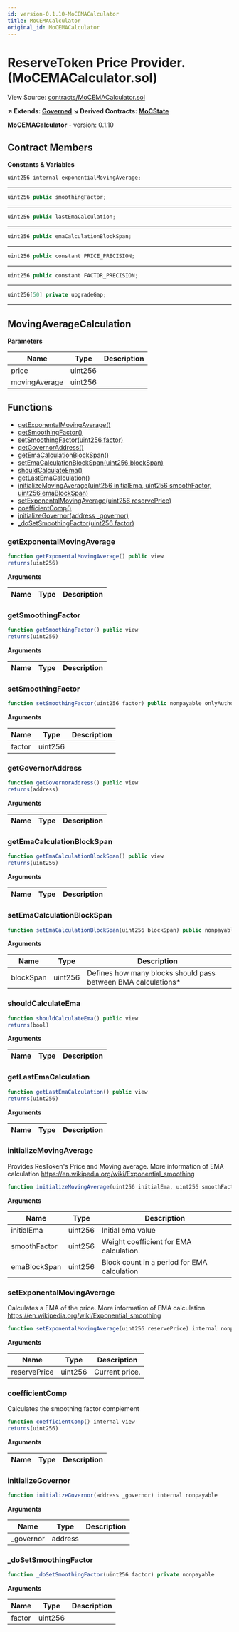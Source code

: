 ```yaml
---
id: version-0.1.10-MoCEMACalculator
title: MoCEMACalculator
original_id: MoCEMACalculator
---
```


# ReserveToken Price Provider. (MoCEMACalculator.sol)

View Source: [contracts/MoCEMACalculator.sol](../../contracts/MoCEMACalculator.sol)

**↗ Extends: [Governed](Governed.md)**
**↘ Derived Contracts: [MoCState](MoCState.md)**

**MoCEMACalculator** - version: 0.1.10

## Contract Members
**Constants & Variables**

```js
uint256 internal exponentialMovingAverage;
```
---

```js
uint256 public smoothingFactor;
```
---

```js
uint256 public lastEmaCalculation;
```
---

```js
uint256 public emaCalculationBlockSpan;
```
---

```js
uint256 public constant PRICE_PRECISION;
```
---

```js
uint256 public constant FACTOR_PRECISION;
```
---

```js
uint256[50] private upgradeGap;
```
---

## MovingAverageCalculation

**Parameters**

| Name        | Type           | Description  |
| ------------- |------------- | -----|
| price | uint256 |  | 
| movingAverage | uint256 |  | 

## Functions

- [getExponentalMovingAverage()](#getexponentalmovingaverage)
- [getSmoothingFactor()](#getsmoothingfactor)
- [setSmoothingFactor(uint256 factor)](#setsmoothingfactor)
- [getGovernorAddress()](#getgovernoraddress)
- [getEmaCalculationBlockSpan()](#getemacalculationblockspan)
- [setEmaCalculationBlockSpan(uint256 blockSpan)](#setemacalculationblockspan)
- [shouldCalculateEma()](#shouldcalculateema)
- [getLastEmaCalculation()](#getlastemacalculation)
- [initializeMovingAverage(uint256 initialEma, uint256 smoothFactor, uint256 emaBlockSpan)](#initializemovingaverage)
- [setExponentalMovingAverage(uint256 reservePrice)](#setexponentalmovingaverage)
- [coefficientComp()](#coefficientcomp)
- [initializeGovernor(address _governor)](#initializegovernor)
- [_doSetSmoothingFactor(uint256 factor)](#_dosetsmoothingfactor)

### getExponentalMovingAverage

```js
function getExponentalMovingAverage() public view
returns(uint256)
```

**Arguments**

| Name        | Type           | Description  |
| ------------- |------------- | -----|

### getSmoothingFactor

```js
function getSmoothingFactor() public view
returns(uint256)
```

**Arguments**

| Name        | Type           | Description  |
| ------------- |------------- | -----|

### setSmoothingFactor

```js
function setSmoothingFactor(uint256 factor) public nonpayable onlyAuthorizedChanger 
```

**Arguments**

| Name        | Type           | Description  |
| ------------- |------------- | -----|
| factor | uint256 |  | 

### getGovernorAddress

```js
function getGovernorAddress() public view
returns(address)
```

**Arguments**

| Name        | Type           | Description  |
| ------------- |------------- | -----|

### getEmaCalculationBlockSpan

```js
function getEmaCalculationBlockSpan() public view
returns(uint256)
```

**Arguments**

| Name        | Type           | Description  |
| ------------- |------------- | -----|

### setEmaCalculationBlockSpan

```js
function setEmaCalculationBlockSpan(uint256 blockSpan) public nonpayable onlyAuthorizedChanger 
```

**Arguments**

| Name        | Type           | Description  |
| ------------- |------------- | -----|
| blockSpan | uint256 | Defines how many blocks should pass between BMA calculations* | 

### shouldCalculateEma

```js
function shouldCalculateEma() public view
returns(bool)
```

**Arguments**

| Name        | Type           | Description  |
| ------------- |------------- | -----|

### getLastEmaCalculation

```js
function getLastEmaCalculation() public view
returns(uint256)
```

**Arguments**

| Name        | Type           | Description  |
| ------------- |------------- | -----|

### initializeMovingAverage

Provides ResToken's Price and Moving average.
More information of EMA calculation https://en.wikipedia.org/wiki/Exponential_smoothing

```js
function initializeMovingAverage(uint256 initialEma, uint256 smoothFactor, uint256 emaBlockSpan) internal nonpayable
```

**Arguments**

| Name        | Type           | Description  |
| ------------- |------------- | -----|
| initialEma | uint256 | Initial ema value | 
| smoothFactor | uint256 | Weight coefficient for EMA calculation. | 
| emaBlockSpan | uint256 | Block count in a period for EMA calculation | 

### setExponentalMovingAverage

Calculates a EMA of the price.
More information of EMA calculation https://en.wikipedia.org/wiki/Exponential_smoothing

```js
function setExponentalMovingAverage(uint256 reservePrice) internal nonpayable
```

**Arguments**

| Name        | Type           | Description  |
| ------------- |------------- | -----|
| reservePrice | uint256 | Current price. | 

### coefficientComp

Calculates the smoothing factor complement

```js
function coefficientComp() internal view
returns(uint256)
```

**Arguments**

| Name        | Type           | Description  |
| ------------- |------------- | -----|

### initializeGovernor

```js
function initializeGovernor(address _governor) internal nonpayable
```

**Arguments**

| Name        | Type           | Description  |
| ------------- |------------- | -----|
| _governor | address |  | 

### _doSetSmoothingFactor

```js
function _doSetSmoothingFactor(uint256 factor) private nonpayable
```

**Arguments**

| Name        | Type           | Description  |
| ------------- |------------- | -----|
| factor | uint256 |  | 

